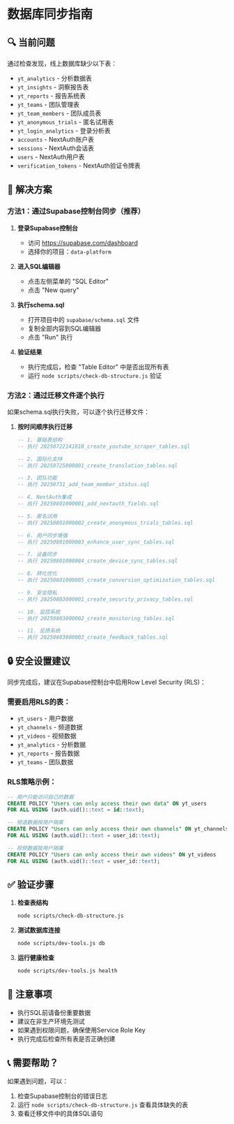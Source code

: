 # 数据库同步指南

## 🔍 当前问题

通过检查发现，线上数据库缺少以下表：
- `yt_analytics` - 分析数据表
- `yt_insights` - 洞察报告表  
- `yt_reports` - 报告系统表
- `yt_teams` - 团队管理表
- `yt_team_members` - 团队成员表
- `yt_anonymous_trials` - 匿名试用表
- `yt_login_analytics` - 登录分析表
- `accounts` - NextAuth账户表
- `sessions` - NextAuth会话表
- `users` - NextAuth用户表
- `verification_tokens` - NextAuth验证令牌表

## 🔧 解决方案

### 方法1：通过Supabase控制台同步（推荐）

1. **登录Supabase控制台**
   - 访问 https://supabase.com/dashboard
   - 选择你的项目：`data-platform`

2. **进入SQL编辑器**
   - 点击左侧菜单的 "SQL Editor"
   - 点击 "New query"

3. **执行schema.sql**
   - 打开项目中的 `supabase/schema.sql` 文件
   - 复制全部内容到SQL编辑器
   - 点击 "Run" 执行

4. **验证结果**
   - 执行完成后，检查 "Table Editor" 中是否出现所有表
   - 运行 `node scripts/check-db-structure.js` 验证

### 方法2：通过迁移文件逐个执行

如果schema.sql执行失败，可以逐个执行迁移文件：

1. **按时间顺序执行迁移**
   ```sql
   -- 1. 基础表结构
   -- 执行 20250722141818_create_youtube_scraper_tables.sql
   
   -- 2. 国际化支持
   -- 执行 20250725000001_create_translation_tables.sql
   
   -- 3. 团队功能
   -- 执行 20250731_add_team_member_status.sql
   
   -- 4. NextAuth集成
   -- 执行 20250801000001_add_nextauth_fields.sql
   
   -- 5. 匿名试用
   -- 执行 20250801000002_create_anonymous_trials_tables.sql
   
   -- 6. 用户同步增强
   -- 执行 20250801000003_enhance_user_sync_tables.sql
   
   -- 7. 设备同步
   -- 执行 20250801000004_create_device_sync_tables.sql
   
   -- 8. 转化优化
   -- 执行 20250801000005_create_conversion_optimization_tables.sql
   
   -- 9. 安全隐私
   -- 执行 20250803000001_create_security_privacy_tables.sql
   
   -- 10. 监控系统
   -- 执行 20250803000002_create_monitoring_tables.sql
   
   -- 11. 反馈系统
   -- 执行 20250803000003_create_feedback_tables.sql
   ```

## 🔒 安全设置建议

同步完成后，建议在Supabase控制台中启用Row Level Security (RLS)：

### 需要启用RLS的表：
- `yt_users` - 用户数据
- `yt_channels` - 频道数据
- `yt_videos` - 视频数据
- `yt_analytics` - 分析数据
- `yt_reports` - 报告数据
- `yt_teams` - 团队数据

### RLS策略示例：
```sql
-- 用户只能访问自己的数据
CREATE POLICY "Users can only access their own data" ON yt_users
FOR ALL USING (auth.uid()::text = id::text);

-- 频道数据按用户隔离
CREATE POLICY "Users can only access their own channels" ON yt_channels
FOR ALL USING (auth.uid()::text = user_id::text);

-- 视频数据按用户隔离
CREATE POLICY "Users can only access their own videos" ON yt_videos
FOR ALL USING (auth.uid()::text = user_id::text);
```

## ✅ 验证步骤

1. **检查表结构**
   ```bash
   node scripts/check-db-structure.js
   ```

2. **测试数据库连接**
   ```bash
   node scripts/dev-tools.js db
   ```

3. **运行健康检查**
   ```bash
   node scripts/dev-tools.js health
   ```

## 🚨 注意事项

- 执行SQL前请备份重要数据
- 建议在非生产环境先测试
- 如果遇到权限问题，确保使用Service Role Key
- 执行完成后检查所有表是否正确创建

## 📞 需要帮助？

如果遇到问题，可以：
1. 检查Supabase控制台的错误日志
2. 运行 `node scripts/check-db-structure.js` 查看具体缺失的表
3. 查看迁移文件中的具体SQL语句 
